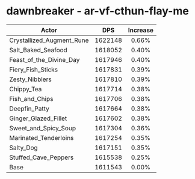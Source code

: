 # dawnbreaker - ar-vf-cthun-flay-me
| Actor | DPS | Increase |
|---|:---:|:---:|
|Crystallized_Augment_Rune|1622148|0.66%|
|Salt_Baked_Seafood|1618052|0.40%|
|Feast_of_the_Divine_Day|1617946|0.40%|
|Fiery_Fish_Sticks|1617831|0.39%|
|Zesty_Nibblers|1617810|0.39%|
|Chippy_Tea|1617714|0.38%|
|Fish_and_Chips|1617706|0.38%|
|Deepfin_Patty|1617664|0.38%|
|Ginger_Glazed_Fillet|1617602|0.38%|
|Sweet_and_Spicy_Soup|1617304|0.36%|
|Marinated_Tenderloins|1617254|0.35%|
|Salty_Dog|1617151|0.35%|
|Stuffed_Cave_Peppers|1615538|0.25%|
|Base|1611543|0.00%|
